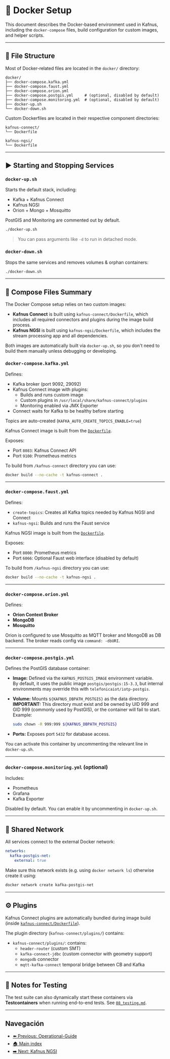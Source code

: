 # 🐳 Docker Setup

This document describes the Docker-based environment used in Kafnus, including the `docker-compose` files, build configuration for custom images, and helper scripts.

---

## 📁 File Structure

Most of Docker-related files are located in the `docker/` directory:

```plaintext
docker/
├── docker-compose.kafka.yml
├── docker-compose.faust.yml
├── docker-compose.orion.yml
├── docker-compose.postgis.yml     # (optional, disabled by default)
├── docker-compose.monitoring.yml  # (optional, disabled by default)
├── docker-up.sh
└── docker-down.sh
```

Custom Dockerfiles are located in their respective component directories:

```plaintext
kafnus-connect/
└── Dockerfile

kafnus-ngsi/
└── Dockerfile
```

---

## ▶️ Starting and Stopping Services

### `docker-up.sh`

Starts the default stack, including:

- Kafka + Kafnus Connect
- Kafnus NGSI
- Orion + Mongo + Mosquitto

PostGIS and Monitoring are commented out by default.

```bash
./docker-up.sh
```

> You can pass arguments like `-d` to run in detached mode.


### `docker-down.sh`

Stops the same services and removes volumes & orphan containers:

```bash
./docker-down.sh
```

---

## 🧱 Compose Files Summary

The Docker Compose setup relies on two custom images:

- **Kafnus Connect** is built using `kafnus-connect/Dockerfile`, which includes all required connectors and plugins during the image build process.
- **Kafnus NGSI** is built using `kafnus-ngsi/Dockerfile`, which includes the stream processing app and all dependencies.

Both images are automatically built via `docker-up.sh`, so you don't need to build them manually unless debugging or developing.


### `docker-compose.kafka.yml`

Defines:

- Kafka broker (port 9092, 29092)
- Kafnus Connect image with plugins:
  - Builds and runs custom image
  - Custom plugins in `/usr/local/share/kafnus-connect/plugins`
  - Monitoring enabled via JMX Exporter
- Connect waits for Kafka to be healthy before starting

Topics are auto-created (`KAFKA_AUTO_CREATE_TOPICS_ENABLE=true`)

Kafnus Connect image is built from the [`Dockerfile`](../kafnus-connect/Dockerfile).

Exposes:
- Port `8083`: Kafnus Connect API
- Port `9100`: Prometheus metrics

To build from `/kafnus-connect` directory you can use:

```bash
docker build --no-cache -t kafnus-connect .
```

---

### `docker-compose.faust.yml`

Defines:

- `create-topics`: Creates all Kafka topics needed by Kafnus NGSI and Connect
- `kafnus-ngsi`: Builds and runs the Faust service

Kafnus NGSI image is built from the [`Dockerfile`](../kafnus-ngsi/Dockerfile).

Exposes:
- Port `8000`: Prometheus metrics
- Port `6066`: Optional Faust web interface (disabled by default)

To build from `/kafnus-ngsi` directory you can use:

```bash
docker build --no-cache -t kafnus-ngsi .
```

---

### `docker-compose.orion.yml`

Defines:

- **Orion Context Broker**
- **MongoDB**
- **Mosquitto**

Orion is configured to use Mosquitto as MQTT broker and MongoDB as DB backend. The broker reads config via `command: -dbURI`.

---

### `docker-compose.postgis.yml`

Defines the PostGIS database container:

- **Image:** Defined via the `KAFNUS_POSTGIS_IMAGE` environment variable.  
  By default, it uses the public image `postgis/postgis:15-3.3`, but internal environments may override this with `telefonicaiot/iotp-postgis`.

- **Volume:** Mounts `${KAFNUS_DBPATH_POSTGIS}` as the data directory.  
  **IMPORTANT:** This directory must exist and be owned by UID 999 and GID 999 (commonly used by PostGIS), or the container will fail to start.  
  Example:
  ```bash
  sudo chown -R 999:999 ${KAFNUS_DBPATH_POSTGIS}
  ```

- **Ports:** Exposes port `5432` for database access.

You can activate this container by uncommenting the relevant line in `docker-up.sh`.

---

### `docker-compose.monitoring.yml` (optional)

Includes:

- Prometheus
- Grafana
- Kafka Exporter

Disabled by default. You can enable it by uncommenting in `docker-up.sh`.

---

## 🔗 Shared Network

All services connect to the external Docker network:

```yaml
networks:
  kafka-postgis-net:
    external: true
```

Make sure this network exists (e.g. using `docker network ls`) otherwise create it using:

```bash
docker network create kafka-postgis-net
```

---

## ⚙️ Plugins

Kafnus Connect plugins are automatically bundled during image build (inside [`kafnus-connect/Dockerfile`](/kafnus-connect/Dockerfile)).

The plugin directory (`kafnus-connect/plugins/`) contains:

- `kafnus-connect/plugins/`: contains:
  - `header-router` (custom SMT)
  - `kafka-connect-jdbc` (custom connector with geometry support)
  - `mongodb` connector
  - `mqtt-kafka-connect` temporal bridge between CB and Kafka

---

## 🧪 Notes for Testing

The test suite can also dynamically start these containers via **Testcontainers** when running end-to-end tests. See [`08_testing.md`](doc/08_testing.md).

---

## Navegación

- [⬅️ Previous: Operational-Guide](/doc/03_operational_guide.md)
- [🏠 Main index](../README.md#documentation)
- [➡️ Next: Kafnus NGSI](/doc/05_kafnus_ngsi.md)